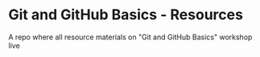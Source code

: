 # Git and GitHub Basics - Resources 
A repo where all resource materials on "Git and GitHub Basics" workshop live
